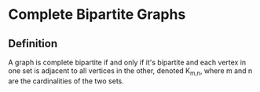 # Complete Bipartite Graphs

## Definition

A graph is complete bipartite if and only if it's bipartite and each vertex in one set is adjacent to all vertices in the other, denoted K<sub>m,n</sub>, where m and n are the cardinalities of the two sets.